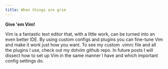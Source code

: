 ```yaml
---
title: When things are grim
---
```


**Give 'em Vim!**

Vim is a fantastic text editor that, with a little work, can be turned into an even better IDE. By using custom configs and plugins you can fine-tune Vim and make it work just how you want. To see my custom .vimrc file and all the plugins I use, check out my dotvim github repo. In future posts I will dissect how to set up Vim in the same manner I have and which important config settings do.
